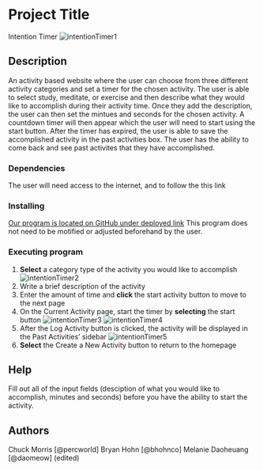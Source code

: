 # Project Title
Intention Timer
![intentionTimer1](./assets/intentionTimer1)

## Description
An activity based website where the user can choose from three different activity categories and set a timer for the chosen activity. The user is able to select study, meditate, or exercise and then describe what they would like to accomplish during their activity time. Once they add the description, the user can then set the mintues and seconds for the chosen activity. A countdown timer will then appear which the user will need to start using the start button. After the timer has expired, the user is able to save the accomplished activity in the past activities box. The user has the ability to come back and see past activites that they have accomplished.

### Dependencies
The user will need access to the internet, and to follow the this link

### Installing
[Our program is located on GitHub under deployed link](https://daomeow.github.io/intention-timer/)
This program does not need to be motified or adjusted beforehand by the user.

### Executing program
1. **Select** a category type of the activity you would like to accomplish
![intentionTimer2](./assets/intentionTimer2)
2. Write a brief description of the activity
3. Enter the amount of time and **click** the start activity button to move to the next page
4. On the Current Activity page, start the timer by **selecting** the start button
![intentionTimer3](./assets/intentionTimer3)
![intentionTimer4](./assets/intentionTimer4)
5. After the Log  Activity button is clicked, the activity will be displayed in the Past Activities’ sidebar
![intentionTimer5](./assets/intentionTimer5)
6. **Select** the Create a New Activity button to return to the homepage 

## Help
Fill out all of the input fields (desciption of what you would like to accomplish, minutes and seconds) before you have the ability to start the activity.

## Authors
Chuck Morris [@percworld]
Bryan Hohn [@bhohnco]
Melanie Daoheuang [@daomeow] (edited)

